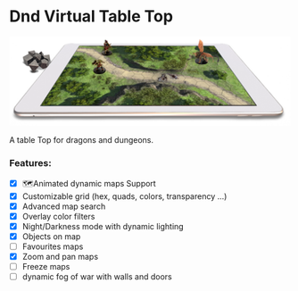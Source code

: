 # Dnd Virtual Table Top

![](./assets/images/preview.png "Preview")

A table Top for dragons and dungeons.

### Features:

* [X] 🗺️Animated dynamic maps Support
* [X] Customizable grid (hex, quads, colors, transparency ...)
* [X] Advanced map search
* [X] Overlay color filters
* [X] Night/Darkness mode with dynamic lighting
* [X] Objects on map
* [ ] Favourites maps
* [X] Zoom and pan maps
* [ ] Freeze maps
* [ ] dynamic fog of war with walls and doors
